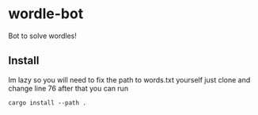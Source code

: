 # wordle-bot
Bot to solve wordles!
## Install
Im lazy so you will need to fix the path to words.txt yourself just clone and change line 76 after that you can run 
```
cargo install --path .
```

